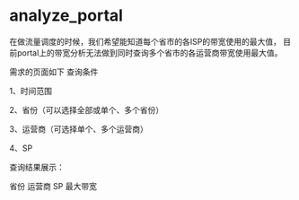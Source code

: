 # analyze_portal

在做流量调度的时候，我们希望能知道每个省市的各ISP的带宽使用的最大值，
     目前portal上的带宽分析无法做到同时查询多个省市的各运营商带宽使用最大值。 

需求的页面如下
查询条件

1、时间范围   

2、省份（可以选择全部或单个、多个省份） 

3、运营商（可选择单个、多个运营商）   

4、SP

查询结果展示：

省份	运营商	SP	最大带宽
